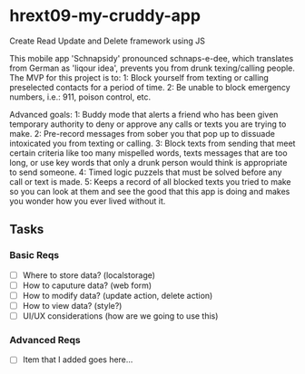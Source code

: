 # hrext09-my-cruddy-app
Create Read Update and Delete framework using JS

This mobile app 'Schnapsidy' pronounced schnaps-e-dee, which translates from German as 'liqour idea', prevents you from drunk texing/calling people.
The MVP for this project is to:
  1: Block yourself from texting or calling preselected contacts for a period of time.
  2: Be unable to block emergency numbers, i.e.: 911, poison control, etc.

Advanced goals:
  1: Buddy mode that alerts a friend who has been given temporary authority to deny or approve any calls or texts you are trying to make.
  2: Pre-record messages from sober you that pop up to dissuade intoxicated you from texting or calling.
  3: Block texts from sending that meet certain criteria like too many mispelled words, texts messages that are too long, or use key words that only a drunk person would think is appropriate to send someone.
  4: Timed logic puzzels that must be solved before any call or text is made.
  5: Keeps a record of all blocked texts you tried to make so you can look at them and see the good that this app is doing and makes you wonder how you ever lived without it.


 ## Tasks

 ### Basic Reqs
- [ ] Where to store data? (localstorage)
- [ ] How to caputure data? (web form)
- [ ] How to modify data? (update action, delete action)
- [ ] How to view data? (style?)
- [ ] UI/UX considerations (how are we going to use this)

 ### Advanced Reqs
- [ ] Item that I added goes here...